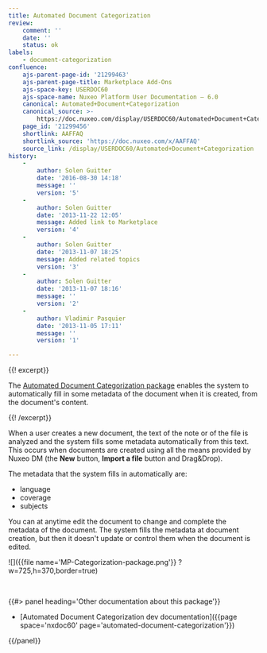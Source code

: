 ```yaml
---
title: Automated Document Categorization
review:
    comment: ''
    date: ''
    status: ok
labels:
    - document-categorization
confluence:
    ajs-parent-page-id: '21299463'
    ajs-parent-page-title: Marketplace Add-Ons
    ajs-space-key: USERDOC60
    ajs-space-name: Nuxeo Platform User Documentation — 6.0
    canonical: Automated+Document+Categorization
    canonical_source: >-
        https://doc.nuxeo.com/display/USERDOC60/Automated+Document+Categorization
    page_id: '21299456'
    shortlink: AAFFAQ
    shortlink_source: 'https://doc.nuxeo.com/x/AAFFAQ'
    source_link: /display/USERDOC60/Automated+Document+Categorization
history:
    - 
        author: Solen Guitter
        date: '2016-08-30 14:18'
        message: ''
        version: '5'
    - 
        author: Solen Guitter
        date: '2013-11-22 12:05'
        message: Added link to Marketplace
        version: '4'
    - 
        author: Solen Guitter
        date: '2013-11-07 18:25'
        message: Added related topics
        version: '3'
    - 
        author: Solen Guitter
        date: '2013-11-07 18:16'
        message: ''
        version: '2'
    - 
        author: Vladimir Pasquier
        date: '2013-11-05 17:11'
        message: ''
        version: '1'

---
```

{{! excerpt}}

The [Automated Document Categorization package](https://connect.nuxeo.com/nuxeo/site/marketplace/package/automated-document-categorization) enables the system to automatically fill in some metadata of the document when it is created, from the document's content.

{{! /excerpt}}

When a user creates a new document, the text of the note or of the file is analyzed and the system fills some metadata automatically from this text. This occurs when documents are created using all the means provided by Nuxeo DM (the **New** button, **Import a file** button and Drag&Drop).

The metadata that the system fills in automatically are:

*   language
*   coverage
*   subjects

You can at anytime edit the document to change and complete the metadata of the document. The system fills the metadata at document creation, but then it doesn't update or control them when the document is edited.

![]({{file name='MP-Categorization-package.png'}} ?w=725,h=370,border=true)

&nbsp;

<div class="row" data-equalizer data-equalize-on="medium"><div class="column medium-6">{{#> panel heading='Other documentation about this package'}}

*   [Automated Document Categorization dev documentation]({{page space='nxdoc60' page='automated-document-categorization'}})

{{/panel}}</div><div class="column medium-6">

&nbsp;

</div></div>